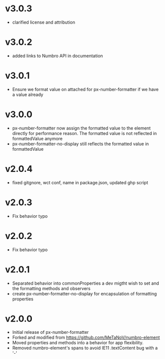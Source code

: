 v3.0.3
==================
* clarified license and attribution

v3.0.2
==================
* added links to Numbro API in documentation

v3.0.1
==================
* Ensure we format value on attached for px-number-formatter if we have a value already

v3.0.0
==================
* px-number-formatter now assign the formatted value to the element
directly for performance reason. The formatted value is not reflected in formattedValue anymore
* px-number-formatter-no-display still reflects the formatted value in formattedValue

v2.0.4
==================
* fixed gitgnore, wct conf, name in package.json, updated ghp script

v2.0.3
==================
* Fix behavior typo

v2.0.2
==================
* Fix behavior typo

v2.0.1
==================
* Separated behavior into commonProperties a dev migtht wish to set and the formatting methods and observers
* create px-number-formatter-no-display for encapsulation of formatting properties

v2.0.0
==================
* Initial release of px-number-formatter
* Forked and modified from https://github.com/MeTaNoV/numbro-element
* Moved properties and methods into a behavior for app flexibility.
* Removed numbro-element's spans to avoid IE11 .textContent bug with a '-'
